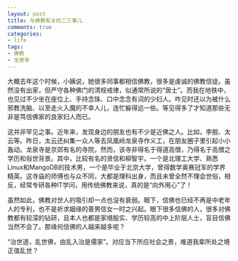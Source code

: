 ```yaml
---
layout: post
title: 与佛教有关的二三事儿
comments: true
categories:
- life
tags:
- 佛教
- 龙泉寺
---
```


大概去年这个时候，小姨说，她很多同事都相信佛教，很多是虔诚的佛教信徒。虽然没有出家，但严守各种佛门的清规戒律，似通常所说的“居士”。而我在地铁中，也见过不少坐在座位上、手持念珠、口中念念有词的少妇人。咋见时还以为被什么邪教洗脑、以至走火入魔的不幸人儿，连忙躲得远一些。等见得多了才知道那些无非是笃信佛家的良家妇人而已。

这并非罕见之事。近年来，发现身边的朋友也有不少是近佛之人。比如，李舰、太云等。昨日，太云还纠集一众人等去凤凰岭龙泉寺作义工，在朋友圈子里引起小小轰动。龙泉寺是京郊有名的寺院，然而，该寺非得名于得道高僧，乃得名于高僧之学历和俗世背景。其中，比较有名的贤信和柳智宇。一个是北理工大学、熟悉Linux和MangoDB的技术男，一个是毕业于北京大学，曾得数学奥赛冠军的学界精英。这寺庙的师傅也与众不同，大都是理科出身，而且未曾全然不理会世俗，相反，经常专研各种IT学问，用传统佛教来说，真的是“向外用心”了！

虽然如此，佛教对世人的吸引却一点也没有衰弱。眼下，信佛也已经不再是中老年人的专利，也不是祈求姻缘的善男信女一时之兴起。眼下很多信佛的人，很多对佛教都有较深的钻研，且本人也都是家境殷实、学历较高的中上阶层人士，盲目信佛当然不会了。那缘何信佛的人越来越多呢？

“治世道，乱世佛，由乱入治是儒家”。对应当下所应社会之景，难道我辈所处之境正值乱世？
